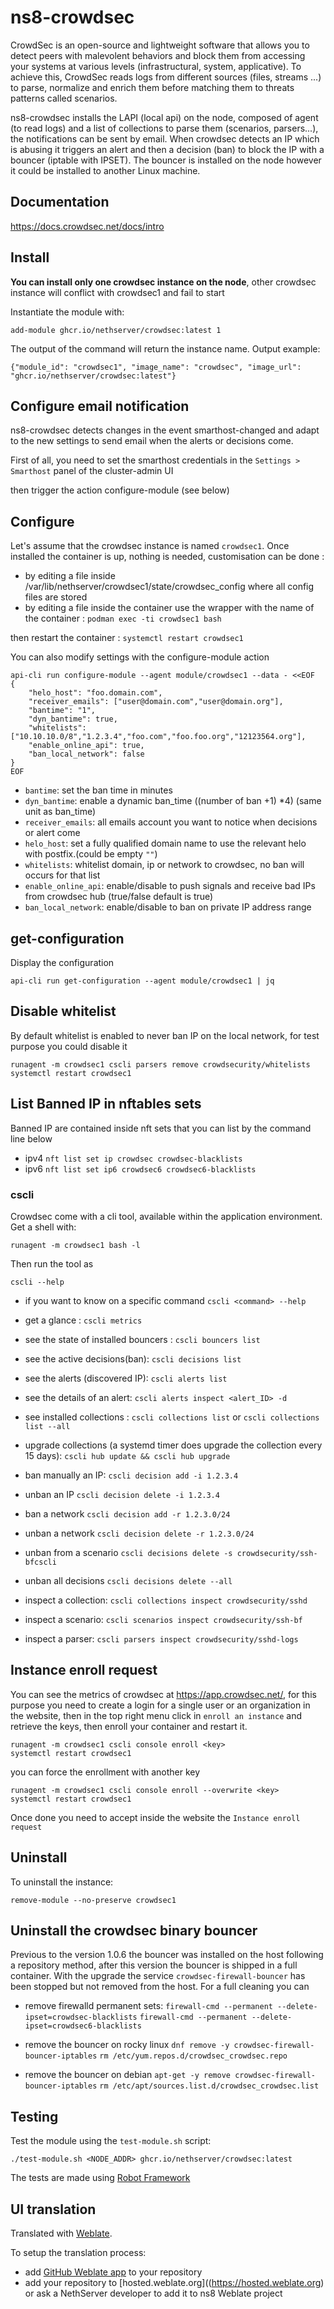 # ns8-crowdsec

CrowdSec is an open-source and lightweight software that allows you to detect peers with malevolent behaviors and block them from accessing your systems at various levels (infrastructural, system, applicative).
To achieve this, CrowdSec reads logs from different sources (files, streams ...) to parse, normalize and enrich them before matching them to threats patterns called scenarios.

ns8-crowdsec installs the LAPI (local api) on the node, composed of agent (to read logs) and a list of collections to parse them (scenarios, parsers...), the notifications can be sent by email.
When crowdsec detects an IP which is abusing it triggers an alert and then a decision (ban) to block the IP with a bouncer (iptable with IPSET). The bouncer is installed on the node however it could be installed to another Linux machine.

## Documentation

https://docs.crowdsec.net/docs/intro

## Install

**You can install only one crowdsec instance on the node**, other crowdsec instance will conflict with crowdsec1 and fail to start

Instantiate the module with:

    add-module ghcr.io/nethserver/crowdsec:latest 1

The output of the command will return the instance name.
Output example:

    {"module_id": "crowdsec1", "image_name": "crowdsec", "image_url": "ghcr.io/nethserver/crowdsec:latest"}

## Configure email notification

ns8-crowdsec detects changes in the event smarthost-changed and adapt to the new settings to send email when the alerts or decisions come.

First of all, you need to set the smarthost credentials in the `Settings > Smarthost` panel of the cluster-admin UI

then trigger the action configure-module (see below)

## Configure

Let's assume that the crowdsec instance is named `crowdsec1`. Once installed the container is up, nothing is needed, customisation can be done :

- by editing a file inside /var/lib/nethserver/crowdsec1/state/crowdsec_config where all config files are stored
- by editing a file inside the container use the wrapper with the name of the container : `podman exec -ti crowdsec1 bash`

then restart the container : `systemctl restart crowdsec1`

You can also modify settings with the configure-module action

    api-cli run configure-module --agent module/crowdsec1 --data - <<EOF
    {
        "helo_host": "foo.domain.com",
        "receiver_emails": ["user@domain.com","user@domain.org"],
        "bantime": "1",
        "dyn_bantime": true,
        "whitelists":["10.10.10.0/8","1.2.3.4","foo.com","foo.foo.org","12123564.org"],
        "enable_online_api": true,
        "ban_local_network": false
    }
    EOF

- `bantime`: set the ban time in minutes
- `dyn_bantime`: enable a dynamic ban_time ((number of ban +1) *4) (same unit as ban_time)
- `receiver_emails`: all emails account you want to notice when decisions or alert come
- `helo_host`: set a fully qualified domain name to use the relevant helo with postfix.(could be empty `""`)
- `whitelists`: whitelist domain, ip or network to crowdsec, no ban will occurs for that list
- `enable_online_api`: enable/disable to  push signals and receive bad IPs from crowdsec hub (true/false default is true)
- `ban_local_network`: enable/disable to ban on private IP address range

## get-configuration

Display the configuration

    api-cli run get-configuration --agent module/crowdsec1 | jq

## Disable whitelist

By default whitelist is enabled to never ban IP on the local network, for test purpose you could disable it

    runagent -m crowdsec1 cscli parsers remove crowdsecurity/whitelists
    systemctl restart crowdsec1

## List Banned IP in nftables sets

Banned IP are contained inside nft sets that you can list by the command line below

- ipv4
`nft list set ip crowdsec crowdsec-blacklists`
- ipv6
`nft list set ip6 crowdsec6 crowdsec6-blacklists`

### cscli

Crowdsec come with a cli tool, available within the application environment. Get a shell with:

    runagent -m crowdsec1 bash -l

Then run the tool as

    cscli --help

- if you want to know on a specific command  `cscli <command> --help`
- get a glance : `cscli metrics`
- see the state of installed bouncers : `cscli bouncers list`
- see the active decisions(ban): `cscli decisions list`
- see the alerts (discovered IP): `cscli alerts list`
- see the details of an alert: `cscli alerts inspect <alert_ID> -d`
- see installed collections : `cscli collections list` or `cscli collections list --all`
- upgrade collections (a systemd timer does upgrade the collection every 15 days): `cscli hub update && cscli hub upgrade`

- ban manually an IP: `cscli decision add -i 1.2.3.4`
- unban an IP `cscli decision delete -i 1.2.3.4`
- ban a network `cscli decision add -r 1.2.3.0/24`
- unban a network `cscli decision delete -r 1.2.3.0/24`
- unban from a scenario `cscli decisions delete -s crowdsecurity/ssh-bfcscli`
- unban all decisions `cscli decisions delete --all`

- inspect a collection: `cscli collections inspect crowdsecurity/sshd`
- inspect a scenario: `cscli scenarios inspect crowdsecurity/ssh-bf`
- inspect a parser: `cscli parsers inspect crowdsecurity/sshd-logs`
  
## Instance enroll request

You can see the metrics of crowdsec at https://app.crowdsec.net/, for this purpose you need to create a login for a single user or an organization in the website, then in the top right menu click in `enroll an instance` and retrieve the keys, then enroll your container and restart it.

    runagent -m crowdsec1 cscli console enroll <key>
    systemctl restart crowdsec1

you can force the enrollment with another key

    runagent -m crowdsec1 cscli console enroll --overwrite <key>
    systemctl restart crowdsec1

Once done you need to accept inside the website the `Instance enroll request`

## Uninstall

To uninstall the instance:

    remove-module --no-preserve crowdsec1

## Uninstall the crowdsec binary bouncer

Previous to the version 1.0.6 the bouncer was installed on the host following a repository method, after this version the bouncer is shipped in a full container.
With the upgrade the service `crowdsec-firewall-bouncer` has been stopped but not removed from the host. For a full cleaning you can

- remove firewalld permanent sets:
        `firewall-cmd --permanent --delete-ipset=crowdsec-blacklists`
        `firewall-cmd --permanent --delete-ipset=crowdsec6-blacklists`

- remove the bouncer on rocky linux
        `dnf remove -y crowdsec-firewall-bouncer-iptables`
        `rm /etc/yum.repos.d/crowdsec_crowdsec.repo`

- remove the bouncer on debian
        `apt-get -y remove crowdsec-firewall-bouncer-iptables`
        `rm /etc/apt/sources.list.d/crowdsec_crowdsec.list`


## Testing

Test the module using the `test-module.sh` script:


    ./test-module.sh <NODE_ADDR> ghcr.io/nethserver/crowdsec:latest

The tests are made using [Robot Framework](https://robotframework.org/)

## UI translation

Translated with [Weblate](https://hosted.weblate.org/projects/ns8/).

To setup the translation process:

- add [GitHub Weblate app](https://docs.weblate.org/en/latest/admin/continuous.html#github-setup) to your repository
- add your repository to [hosted.weblate.org]((https://hosted.weblate.org) or ask a NethServer developer to add it to ns8 Weblate project
